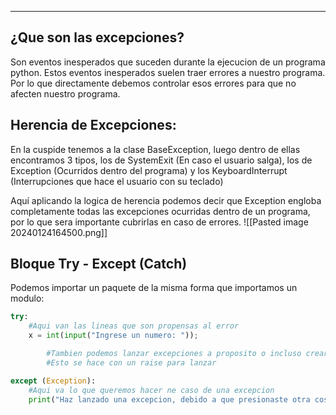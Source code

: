 
---
## **¿Que son las excepciones?**

Son eventos inesperados que suceden durante la ejecucion de un programa python. Estos eventos inesperados suelen traer errores a nuestro programa. Por lo que directamente debemos controlar esos errores para que no afecten nuestro programa.

## **Herencia de Excepciones:**

En la cuspide tenemos a la clase BaseException, luego dentro de ellas encontramos 3 tipos, los de SystemExit (En caso el usuario salga), los de Exception (Ocurridos dentro del programa) y los KeyboardInterrupt (Interrupciones que hace el usuario con su teclado)

Aquí aplicando la logica de herencia podemos decir que Exception engloba completamente todas las excepciones ocurridas dentro de un programa, por lo que sera importante cubrirlas en caso de errores.
![[Pasted image 20240124164500.png]]
## **Bloque Try - Except (Catch)**

Podemos importar un paquete de la misma forma que importamos un modulo:

```python
try:
    #Aqui van las lineas que son propensas al error
    x = int(input("Ingrese un numero: ")); 

		#Tambien podemos lanzar excepciones a proposito o incluso crear las nuestras para validar datos
		#Esto se hace con un raise para lanzar    

except (Exception):
	#Aqui va lo que queremos hacer ne caso de una excepcion
    print("Haz lanzado una excepcion, debido a que presionaste otra cosa o simplemente tu dato no es entero")
```

